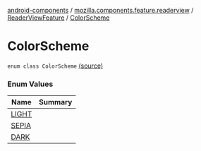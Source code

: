 [android-components](../../../index.md) / [mozilla.components.feature.readerview](../../index.md) / [ReaderViewFeature](../index.md) / [ColorScheme](./index.md)

# ColorScheme

`enum class ColorScheme` [(source)](https://github.com/mozilla-mobile/android-components/blob/master/components/feature/readerview/src/main/java/mozilla/components/feature/readerview/ReaderViewFeature.kt#L75)

### Enum Values

| Name | Summary |
|---|---|
| [LIGHT](-l-i-g-h-t.md) |  |
| [SEPIA](-s-e-p-i-a.md) |  |
| [DARK](-d-a-r-k.md) |  |
